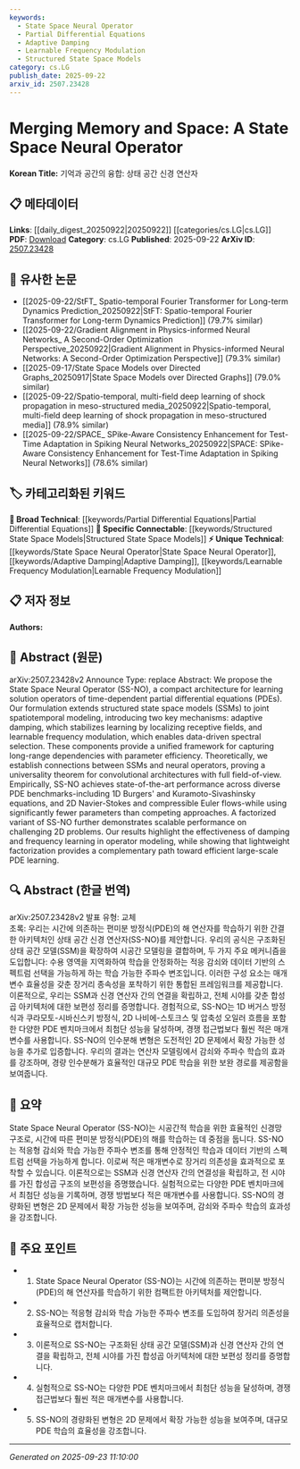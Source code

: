 ```yaml
---
keywords:
  - State Space Neural Operator
  - Partial Differential Equations
  - Adaptive Damping
  - Learnable Frequency Modulation
  - Structured State Space Models
category: cs.LG
publish_date: 2025-09-22
arxiv_id: 2507.23428
---
```


<!-- KEYWORD_LINKING_METADATA:
{
  "processed_timestamp": "2025-09-23T11:10:00.051480",
  "vocabulary_version": "1.0",
  "selected_keywords": [
    "State Space Neural Operator",
    "Partial Differential Equations",
    "Adaptive Damping",
    "Learnable Frequency Modulation",
    "Structured State Space Models"
  ],
  "rejected_keywords": [],
  "similarity_scores": {
    "State Space Neural Operator": 0.8,
    "Partial Differential Equations": 0.85,
    "Adaptive Damping": 0.75,
    "Learnable Frequency Modulation": 0.78,
    "Structured State Space Models": 0.8
  },
  "extraction_method": "AI_prompt_based",
  "budget_applied": true,
  "candidates_json": {
    "candidates": [
      {
        "surface": "State Space Neural Operator",
        "canonical": "State Space Neural Operator",
        "aliases": [
          "SS-NO"
        ],
        "category": "unique_technical",
        "rationale": "This is a novel architecture introduced in the paper, crucial for linking discussions on neural operators and PDEs.",
        "novelty_score": 0.9,
        "connectivity_score": 0.65,
        "specificity_score": 0.85,
        "link_intent_score": 0.8
      },
      {
        "surface": "partial differential equations",
        "canonical": "Partial Differential Equations",
        "aliases": [
          "PDEs"
        ],
        "category": "broad_technical",
        "rationale": "PDEs are central to the paper's focus and connect to a wide range of mathematical and computational studies.",
        "novelty_score": 0.4,
        "connectivity_score": 0.9,
        "specificity_score": 0.7,
        "link_intent_score": 0.85
      },
      {
        "surface": "adaptive damping",
        "canonical": "Adaptive Damping",
        "aliases": [],
        "category": "unique_technical",
        "rationale": "This mechanism is a key innovation in the paper, enhancing learning stability and linking to control theory.",
        "novelty_score": 0.7,
        "connectivity_score": 0.6,
        "specificity_score": 0.8,
        "link_intent_score": 0.75
      },
      {
        "surface": "learnable frequency modulation",
        "canonical": "Learnable Frequency Modulation",
        "aliases": [],
        "category": "unique_technical",
        "rationale": "This component is essential for spectral selection in the model, relevant for signal processing and neural networks.",
        "novelty_score": 0.65,
        "connectivity_score": 0.7,
        "specificity_score": 0.8,
        "link_intent_score": 0.78
      },
      {
        "surface": "structured state space models",
        "canonical": "Structured State Space Models",
        "aliases": [
          "SSMs"
        ],
        "category": "specific_connectable",
        "rationale": "SSMs are extended in the paper, providing a bridge to existing literature on state space models.",
        "novelty_score": 0.5,
        "connectivity_score": 0.85,
        "specificity_score": 0.75,
        "link_intent_score": 0.8
      }
    ],
    "ban_list_suggestions": [
      "solution operators",
      "state-of-the-art performance"
    ]
  },
  "decisions": [
    {
      "candidate_surface": "State Space Neural Operator",
      "resolved_canonical": "State Space Neural Operator",
      "decision": "linked",
      "scores": {
        "novelty": 0.9,
        "connectivity": 0.65,
        "specificity": 0.85,
        "link_intent": 0.8
      }
    },
    {
      "candidate_surface": "partial differential equations",
      "resolved_canonical": "Partial Differential Equations",
      "decision": "linked",
      "scores": {
        "novelty": 0.4,
        "connectivity": 0.9,
        "specificity": 0.7,
        "link_intent": 0.85
      }
    },
    {
      "candidate_surface": "adaptive damping",
      "resolved_canonical": "Adaptive Damping",
      "decision": "linked",
      "scores": {
        "novelty": 0.7,
        "connectivity": 0.6,
        "specificity": 0.8,
        "link_intent": 0.75
      }
    },
    {
      "candidate_surface": "learnable frequency modulation",
      "resolved_canonical": "Learnable Frequency Modulation",
      "decision": "linked",
      "scores": {
        "novelty": 0.65,
        "connectivity": 0.7,
        "specificity": 0.8,
        "link_intent": 0.78
      }
    },
    {
      "candidate_surface": "structured state space models",
      "resolved_canonical": "Structured State Space Models",
      "decision": "linked",
      "scores": {
        "novelty": 0.5,
        "connectivity": 0.85,
        "specificity": 0.75,
        "link_intent": 0.8
      }
    }
  ]
}
-->

# Merging Memory and Space: A State Space Neural Operator

**Korean Title:** 기억과 공간의 융합: 상태 공간 신경 연산자

## 📋 메타데이터

**Links**: [[daily_digest_20250922|20250922]] [[categories/cs.LG|cs.LG]]
**PDF**: [Download](https://arxiv.org/pdf/2507.23428.pdf)
**Category**: cs.LG
**Published**: 2025-09-22
**ArXiv ID**: [2507.23428](https://arxiv.org/abs/2507.23428)

## 🔗 유사한 논문
- [[2025-09-22/StFT_ Spatio-temporal Fourier Transformer for Long-term Dynamics Prediction_20250922|StFT: Spatio-temporal Fourier Transformer for Long-term Dynamics Prediction]] (79.7% similar)
- [[2025-09-22/Gradient Alignment in Physics-informed Neural Networks_ A Second-Order Optimization Perspective_20250922|Gradient Alignment in Physics-informed Neural Networks: A Second-Order Optimization Perspective]] (79.3% similar)
- [[2025-09-17/State Space Models over Directed Graphs_20250917|State Space Models over Directed Graphs]] (79.0% similar)
- [[2025-09-22/Spatio-temporal, multi-field deep learning of shock propagation in meso-structured media_20250922|Spatio-temporal, multi-field deep learning of shock propagation in meso-structured media]] (78.9% similar)
- [[2025-09-22/SPACE_ SPike-Aware Consistency Enhancement for Test-Time Adaptation in Spiking Neural Networks_20250922|SPACE: SPike-Aware Consistency Enhancement for Test-Time Adaptation in Spiking Neural Networks]] (78.6% similar)

## 🏷️ 카테고리화된 키워드
**🧠 Broad Technical**: [[keywords/Partial Differential Equations|Partial Differential Equations]]
**🔗 Specific Connectable**: [[keywords/Structured State Space Models|Structured State Space Models]]
**⚡ Unique Technical**: [[keywords/State Space Neural Operator|State Space Neural Operator]], [[keywords/Adaptive Damping|Adaptive Damping]], [[keywords/Learnable Frequency Modulation|Learnable Frequency Modulation]]

## 📋 저자 정보

**Authors:** 

## 📄 Abstract (원문)

arXiv:2507.23428v2 Announce Type: replace 
Abstract: We propose the State Space Neural Operator (SS-NO), a compact architecture for learning solution operators of time-dependent partial differential equations (PDEs). Our formulation extends structured state space models (SSMs) to joint spatiotemporal modeling, introducing two key mechanisms: adaptive damping, which stabilizes learning by localizing receptive fields, and learnable frequency modulation, which enables data-driven spectral selection. These components provide a unified framework for capturing long-range dependencies with parameter efficiency. Theoretically, we establish connections between SSMs and neural operators, proving a universality theorem for convolutional architectures with full field-of-view. Empirically, SS-NO achieves state-of-the-art performance across diverse PDE benchmarks-including 1D Burgers' and Kuramoto-Sivashinsky equations, and 2D Navier-Stokes and compressible Euler flows-while using significantly fewer parameters than competing approaches. A factorized variant of SS-NO further demonstrates scalable performance on challenging 2D problems. Our results highlight the effectiveness of damping and frequency learning in operator modeling, while showing that lightweight factorization provides a complementary path toward efficient large-scale PDE learning.

## 🔍 Abstract (한글 번역)

arXiv:2507.23428v2 발표 유형: 교체  
초록: 우리는 시간에 의존하는 편미분 방정식(PDE)의 해 연산자를 학습하기 위한 간결한 아키텍처인 상태 공간 신경 연산자(SS-NO)를 제안합니다. 우리의 공식은 구조화된 상태 공간 모델(SSM)을 확장하여 시공간 모델링을 결합하며, 두 가지 주요 메커니즘을 도입합니다: 수용 영역을 지역화하여 학습을 안정화하는 적응 감쇠와 데이터 기반의 스펙트럼 선택을 가능하게 하는 학습 가능한 주파수 변조입니다. 이러한 구성 요소는 매개변수 효율성을 갖춘 장거리 종속성을 포착하기 위한 통합된 프레임워크를 제공합니다. 이론적으로, 우리는 SSM과 신경 연산자 간의 연결을 확립하고, 전체 시야를 갖춘 합성곱 아키텍처에 대한 보편성 정리를 증명합니다. 경험적으로, SS-NO는 1D 버거스 방정식과 쿠라모토-시바신스키 방정식, 2D 나비에-스토크스 및 압축성 오일러 흐름을 포함한 다양한 PDE 벤치마크에서 최첨단 성능을 달성하며, 경쟁 접근법보다 훨씬 적은 매개변수를 사용합니다. SS-NO의 인수분해 변형은 도전적인 2D 문제에서 확장 가능한 성능을 추가로 입증합니다. 우리의 결과는 연산자 모델링에서 감쇠와 주파수 학습의 효과를 강조하며, 경량 인수분해가 효율적인 대규모 PDE 학습을 위한 보완 경로를 제공함을 보여줍니다.

## 📝 요약

State Space Neural Operator (SS-NO)는 시공간적 학습을 위한 효율적인 신경망 구조로, 시간에 따른 편미분 방정식(PDE)의 해를 학습하는 데 중점을 둡니다. SS-NO는 적응형 감쇠와 학습 가능한 주파수 변조를 통해 안정적인 학습과 데이터 기반의 스펙트럼 선택을 가능하게 합니다. 이로써 적은 매개변수로 장거리 의존성을 효과적으로 포착할 수 있습니다. 이론적으로는 SSM과 신경 연산자 간의 연결성을 확립하고, 전 시야를 가진 합성곱 구조의 보편성을 증명했습니다. 실험적으로는 다양한 PDE 벤치마크에서 최첨단 성능을 기록하며, 경쟁 방법보다 적은 매개변수를 사용합니다. SS-NO의 경량화된 변형은 2D 문제에서 확장 가능한 성능을 보여주며, 감쇠와 주파수 학습의 효과성을 강조합니다.

## 🎯 주요 포인트

- 1. State Space Neural Operator (SS-NO)는 시간에 의존하는 편미분 방정식(PDE)의 해 연산자를 학습하기 위한 컴팩트한 아키텍처를 제안합니다.
- 2. SS-NO는 적응형 감쇠와 학습 가능한 주파수 변조를 도입하여 장거리 의존성을 효율적으로 캡처합니다.
- 3. 이론적으로 SS-NO는 구조화된 상태 공간 모델(SSM)과 신경 연산자 간의 연결을 확립하고, 전체 시야를 가진 합성곱 아키텍처에 대한 보편성 정리를 증명합니다.
- 4. 실험적으로 SS-NO는 다양한 PDE 벤치마크에서 최첨단 성능을 달성하며, 경쟁 접근법보다 훨씬 적은 매개변수를 사용합니다.
- 5. SS-NO의 경량화된 변형은 2D 문제에서 확장 가능한 성능을 보여주며, 대규모 PDE 학습의 효율성을 강조합니다.


---

*Generated on 2025-09-23 11:10:00*